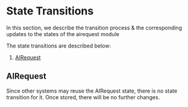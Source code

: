 <!--
order: 2
-->

# State Transitions

In this section, we describe the transition process & the corresponding updates to the states of the airequest module

The state transitions are described below:

1. [AIRequest](./02_state_transitions.md#airequest)

## AIRequest
Since other systems may reuse the AIRequest state, there is no state transition for it. Once stored, there will be no further changes.